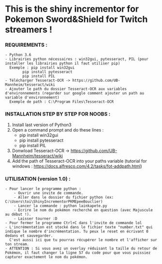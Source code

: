 # This is the shiny incrementor for Pokemon Sword&Shield for Twitch streamers !

### REQUIREMENTS :

	- Python 3.6
	- Librairies python nécessaires : win32gui, pytesseract, PIL (pour installer les librairies python il faut utiliser pip)
	  Exemple : pip install win32gui
		    pip install pytesseract
		    pip install PIL
	- Télécharger Tesseract-OCR -> https://github.com/UB-Mannheim/tesseract/wiki
	- Ajouter le path du dossier Tesseract-OCR aux variables d'environnements (regarder sur google comment ajouter un path au variable d'environnement)
	  Exemple de path : C:\Program Files\Tesseract-OCR



### INSTALLATION STEP BY STEP FOR NOOBS :

1) Install last version of Python3
2) Open a command prompt and do these lines :
	- pip install win32gui
	- pip install pytesseract
	- pip install PIL
3) Donwload Tesseract-OCR -> https://github.com/UB-Mannheim/tesseract/wiki
4) Add the path of Tesseract-OCR into your paths variable (tutorial for windows : https://docs.alfresco.com/4.2/tasks/fot-addpath.html)



### UTILISATION (version 1.0) :

	- Pour lancer le programme python :
		- Ouvrir une invite de commande.
		- Aller dans le dossier du fichier python (ex: C:\Users\toi\ShinyIncrementorPKMEpeeBouclier)
		- Lancer la commande : python lainkapete.py
		- Ecrire le nom du pokémon recherché en question (avec Majuscule au début !).
		- Laisser tourner :D
	- Pour fermer le programme Ctrl+C dans l'invite de commande lol
	- L'incrémentation est stocké dans le fichier texte "number.txt" qui indique le nombre d'incrémentation. Tu peux le reset en écrivant 0 dedans et sauvegarder.
	  C'est aussi ici que tu pourras récupérer le nombre et l'afficher sur ton stream.
	- ATTENTION : Si vous avez un overlay réduisant la taille du retour de Pokémon, il faut changer la ligne 57 du code pour que vous puissiez capturer exactement le nom du pokémon.
